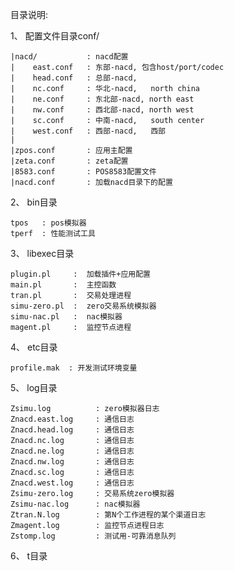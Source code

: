 目录说明:

1、 配置文件目录conf/
    
    |nacd/           : nacd配置
    |    east.conf   : 东部-nacd, 包含host/port/codec
    |    head.conf   : 总部-nacd, 
    |    nc.conf     : 华北-nacd,   north china
    |    ne.conf     : 东北部-nacd, north east
    |    nw.conf     : 西北部-nacd, north west
    |    sc.conf     : 中南-nacd,   south center
    |    west.conf   : 西部-nacd,   西部
    |
    |zpos.conf       : 应用主配置
    |zeta.conf       : zeta配置
    |8583.conf       : POS8583配置文件
    |nacd.conf       : 加载nacd目录下的配置

2、 bin目录

    tpos   : pos模拟器
    tperf  : 性能测试工具

3、 libexec目录

    plugin.pl     :  加载插件+应用配置
    main.pl       :  主控函数
    tran.pl       :  交易处理进程
    simu-zero.pl  :  zero交易系统模拟器
    simu-nac.pl   :  nac模拟器
    magent.pl     :  监控节点进程

4、 etc目录

    profile.mak  : 开发测试环境变量
    
5、 log目录
    
    Zsimu.log          : zero模拟器日志
    Znacd.east.log     : 通信日志
    Znacd.head.log     : 通信日志   
    Znacd.nc.log       : 通信日志 
    Znacd.ne.log       : 通信日志 
    Znacd.nw.log       : 通信日志 
    Znacd.sc.log       : 通信日志 
    Znacd.west.log     : 通信日志 
    Zsimu-zero.log     : 交易系统zero模拟器
    Zsimu-nac.log      : nac模拟器
    Ztran.N.log        : 第N个工作进程的某个渠道日志
    Zmagent.log        : 监控节点进程日志
    Zstomp.log         : 测试用-可靠消息队列

6、 t目录

